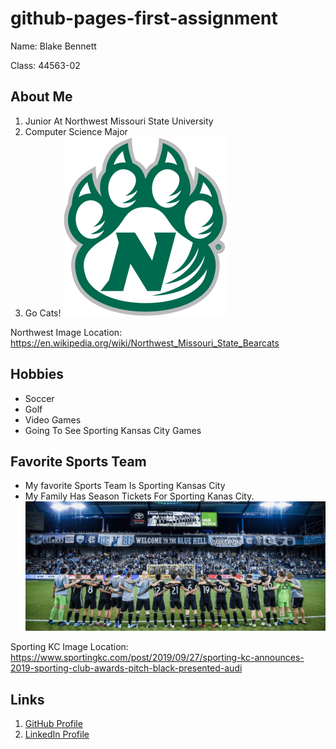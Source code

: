 # github-pages-first-assignment
Name: Blake Bennett

Class: 44563-02

## About Me
1. Junior At Northwest Missouri State University
2. Computer Science Major
3. Go Cats!
![Northwest Bearcat Logo](bearcat.png)

Northwest Image Location: https://en.wikipedia.org/wiki/Northwest_Missouri_State_Bearcats


## Hobbies
* Soccer
* Golf
* Video Games
* Going To See Sporting Kansas City Games

## Favorite Sports Team
* My favorite Sports Team Is Sporting Kansas City 
* My Family Has Season Tickets For Sporting Kanas City.
![Sporting Stadium](sporting.png)

Sporting KC Image Location: https://www.sportingkc.com/post/2019/09/27/sporting-kc-announces-2019-sporting-club-awards-pitch-black-presented-audi

## Links
1. [GitHub Profile](https://github.com/bben6087)
2. [LinkedIn Profile](https://www.linkedin.com/in/blake-bennett-2b2b11191/)

